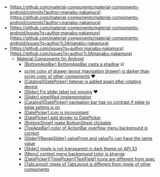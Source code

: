 - [https://github.com/material-components/material-components-android/commits?author=manabu-nakamura](https://github.com/material-components/material-components-android/commits?author=manabu-nakamura)
- [https://github.com/material-components/material-components-android/issues?q=author:manabu-nakamura](https://github.com/material-components/material-components-android/issues?q=author%3Amanabu-nakamura)
- [https://github.com/issues?q=author:manabu-nakamura](https://github.com/issues?q=author%3Amanabu-nakamura)
  - [Material Components for Android](https://github.com/material-components/material-components-android)
    - [[BottomAppBar] BottomAppBar casts a shadow](https://github.com/material-components/material-components-android/issues/2953) :ballot_box_with_check:
    - [scrim color of drawer layout (navigation drawer) is darker than scrim color of other components](https://issuetracker.google.com/issues/365245820) :hearts:
    - [[Catalog][DatePicker] listener is added again after rotating device](https://github.com/material-components/material-components-android/pull/4499)
    - [[Slider] Fix slider label not moving](https://github.com/material-components/material-components-android/pull/4364) :hearts:
    - [[Slider] simplified implementation](https://github.com/material-components/material-components-android/pull/4352)
    - [[Catalog][DatePicker] navigation bar has no contrast if edge to edge setting is on](https://github.com/material-components/material-components-android/issues/4501)
    - [[DatePicker] icon is inconsistent](https://github.com/material-components/material-components-android/issues/4485)
    - [[DatePicker] add divider to DatePicker](https://github.com/material-components/material-components-android/issues/4470)
    - [[BottomSheet] make BottomSheet clickable](https://github.com/material-components/material-components-android/pull/4351)
    - [[TopAppBar] color of ActionBar overflow menu background is correct](https://github.com/material-components/material-components-android/pull/4284)
    - [[Slider][RangeSlider] valueFrom and valueTo can have the same value](https://github.com/material-components/material-components-android/pull/4257)
    - [[Slider] ripple is not transparent in dark theme on API 33](https://github.com/material-components/material-components-android/issues/3988)
    - [[Menu] context menu background color is strange](https://github.com/material-components/material-components-android/issues/3969)
    - [[DatePicker][TimePicker][TextField] icons are different from spec](https://github.com/material-components/material-components-android/issues/3961)
    - [[TabLayout] ripple of TabLayout is different from ripple of other components](https://github.com/material-components/material-components-android/issues/3157)

<!--
## Hi there 👋

**manabu-nakamura/manabu-nakamura** is a ✨ _special_ ✨ repository because its `README.md` (this file) appears on your GitHub profile.

Here are some ideas to get you started:

- 🔭 I’m currently working on ...
- 🌱 I’m currently learning ...
- 👯 I’m looking to collaborate on ...
- 🤔 I’m looking for help with ...
- 💬 Ask me about ...
- 📫 How to reach me: ...
- 😄 Pronouns: ...
- ⚡ Fun fact: ...
-->

